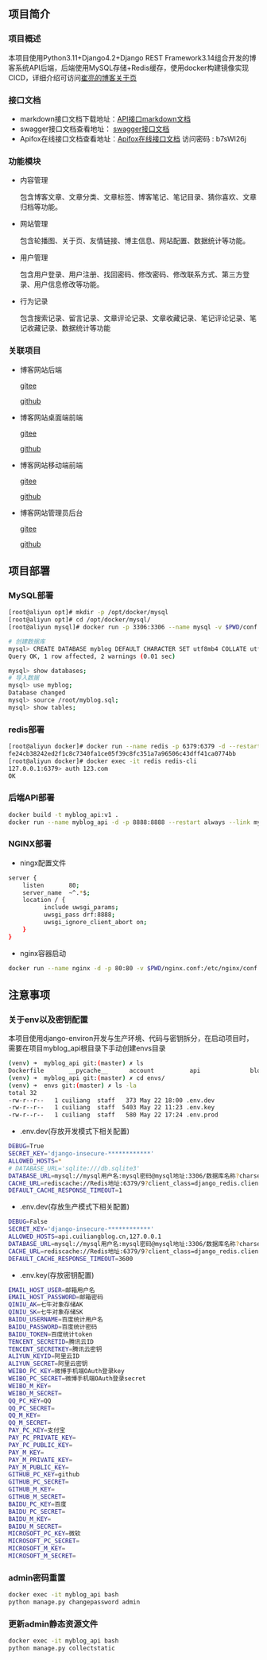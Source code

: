 ## 项目简介

### 项目概述
本项目使用Python3.11+Django4.2+Django REST Framework3.14组合开发的博客系统API后端，后端使用MySQL存储+Redis缓存，使用docker构建镜像实现CICD，详细介绍可访问[崔亮的博客关于页](https://www.cuiliangblog.cn/about)

### 接口文档
* markdown接口文档下载地址：[API接口markdown文档](https://api.cuiliangblog.cn/static/myblog.md)
* swagger接口文档查看地址： [swagger接口文档](https://api.cuiliangblog.cn/)
* Apifox在线接口文档查看地址：[Apifox在线接口文档](https://www.apifox.cn/apidoc/shared-1cf3e9c2-ea9a-4463-983f-7b97197dc725) 访问密码 : b7sWI26j 

### 功能模块
* 内容管理
    
    包含博客文章、文章分类、文章标签、博客笔记、笔记目录、猜你喜欢、文章归档等功能。
* 网站管理
    
    包含轮播图、关于页、友情链接、博主信息、网站配置、数据统计等功能。
* 用户管理
    
    包含用户登录、用户注册、找回密码、修改密码、修改联系方式、第三方登录、用户信息修改等功能。
* 行为记录
    
    包含搜索记录、留言记录、文章评论记录、文章收藏记录、笔记评论记录、笔记收藏记录、数据统计等功能

### 关联项目
* 博客网站后端
    
    [gitee](https://gitee.com/cuiliang0302/myblog_api)

    [github](https://github.com/cuiliang0302/myblog_api)

* 博客网站桌面端前端

    [gitee](https://gitee.com/cuiliang0302/myblog_pc)

    [github](https://github.com/cuiliang0302/myblog_pc)

* 博客网站移动端前端

    [gitee](https://gitee.com/cuiliang0302/myblog_mobile)

    [github](https://github.com/cuiliang0302/myblog_mobile)

* 博客网站管理员后台

    [gitee](https://gitee.com/cuiliang0302/myblog_admin)

    [github](https://github.com/cuiliang0302/myblog_admin)

## 项目部署
### MySQL部署

```bash
[root@aliyun opt]# mkdir -p /opt/docker/mysql
[root@aliyun opt]# cd /opt/docker/mysql/
[root@aliyun mysql]# docker run -p 3306:3306 --name mysql -v $PWD/conf:/etc/mysql/conf.d -v $PWD/logs:/logs -v $PWD/data:/var/lib/mysql -e MYSQL_ROOT_PASSWORD=XXXXX -d --restart=always mysql

# 创建数据库
mysql> CREATE DATABASE myblog DEFAULT CHARACTER SET utf8mb4 COLLATE utf8mb4_general_ci;
Query OK, 1 row affected, 2 warnings (0.01 sec)

mysql> show databases;
# 导入数据
mysql> use myblog;
Database changed
mysql> source /root/myblog.sql;
mysql> show tables;
```

### redis部署

```bash
[root@aliyun docker]# docker run --name redis -p 6379:6379 -d --restart=always redis --requirepass XXXX
fe24cb38242ed2f1c8c7340fa1ce05f39c8fc351a7a96506c43dff41ca0774bb
[root@aliyun docker]# docker exec -it redis redis-cli
127.0.0.1:6379> auth 123.com
OK
```

### 后端API部署
```bash
docker build -t myblog_api:v1 . 
docker run --name myblog_api -d -p 8888:8888 --restart always --link mysql --link redis myblog_api:v1
```

### NGINX部署
* ningx配置文件
```bash
server {
    listen       80;
    server_name  ~^.*$;
    location / {
          include uwsgi_params;
          uwsgi_pass drf:8888;
          uwsgi_ignore_client_abort on;
    }
}
```
* nginx容器启动
```bash
docker run --name nginx -d -p 80:80 -v $PWD/nginx.conf:/etc/nginx/conf.d/api.conf --restart always --link myblog_api nginx
```
## 注意事项

### 关于env以及密钥配置
本项目使用django-environ开发与生产环境、代码与密钥拆分，在启动项目时，需要在项目myblog_api根目录下手动创建envs目录
```bash
(venv) ➜  myblog_api git:(master) ✗ ls
Dockerfile       __pycache__      account          api              blog             envs             logs             manage.py        management       myblog_api       public           readme.md        record           requirements.txt static           templates        uwsgi.ini        venv
(venv) ➜  myblog_api git:(master) ✗ cd envs/                       
(venv) ➜  envs git:(master) ✗ ls -la
total 32
-rw-r--r--   1 cuiliang  staff   373 May 22 18:00 .env.dev
-rw-r--r--   1 cuiliang  staff  5403 May 22 11:23 .env.key
-rw-r--r--   1 cuiliang  staff   580 May 22 17:24 .env.prod
```

* .env.dev(存放开发模式下相关配置)
```bash
DEBUG=True
SECRET_KEY='django-insecure-************'
ALLOWED_HOSTS=*
# DATABASE_URL='sqlite:///db.sqlite3'
DATABASE_URL=mysql://mysql用户名:mysql密码@mysql地址:3306/数据库名称?charset=utf8mb4
CACHE_URL=rediscache://Redis地址:6379/9?client_class=django_redis.client.DefaultClient&password=Redis密码
DEFAULT_CACHE_RESPONSE_TIMEOUT=1
```

* .env.dev(存放生产模式下相关配置)
```bash
DEBUG=False
SECRET_KEY='django-insecure-************'
ALLOWED_HOSTS=api.cuiliangblog.cn,127.0.0.1
DATABASE_URL=mysql://mysql用户名:mysql密码@mysql地址:3306/数据库名称?charset=utf8mb4
CACHE_URL=rediscache://Redis地址:6379/9?client_class=django_redis.client.DefaultClient&password=Redis密码
DEFAULT_CACHE_RESPONSE_TIMEOUT=3600
```

* .env.key(存放密钥配置)
```bash
EMAIL_HOST_USER=邮箱用户名
EMAIL_HOST_PASSWORD=邮箱密码
QINIU_AK=七牛对象存储AK
QINIU_SK=七牛对象存储SK
BAIDU_USERNAME=百度统计用户名
BAIDU_PASSWORD=百度统计密码
BAIDU_TOKEN=百度统计token
TENCENT_SECRETID=腾讯云ID
TENCENT_SECRETKEY=腾讯云密钥
ALIYUN_KEYID=阿里云ID
ALIYUN_SECRET=阿里云密钥
WEIBO_PC_KEY=微博手机端OAuth登录key
WEIBO_PC_SECRET=微博手机端OAuth登录secret
WEIBO_M_KEY=
WEIBO_M_SECRET=
QQ_PC_KEY=QQ
QQ_PC_SECRET=
QQ_M_KEY=
QQ_M_SECRET=
PAY_PC_KEY=支付宝
PAY_PC_PRIVATE_KEY=
PAY_PC_PUBLIC_KEY=
PAY_M_KEY=
PAY_M_PRIVATE_KEY=
PAY_M_PUBLIC_KEY=
GITHUB_PC_KEY=github
GITHUB_PC_SECRET=
GITHUB_M_KEY=
GITHUB_M_SECRET=
BAIDU_PC_KEY=百度
BAIDU_PC_SECRET=
BAIDU_M_KEY=
BAIDU_M_SECRET=
MICROSOFT_PC_KEY=微软
MICROSOFT_PC_SECRET=
MICROSOFT_M_KEY=
MICROSOFT_M_SECRET=
```

### admin密码重置
```bash
docker exec -it myblog_api bash
python manage.py changepassword admin
```

### 更新admin静态资源文件
```bash
docker exec -it myblog_api bash
python manage.py collectstatic
```